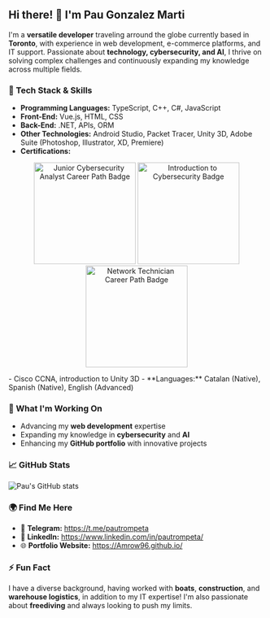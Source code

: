 ## Hi there! 👋 I'm Pau Gonzalez Marti

I'm a **versatile developer** traveling arround the globe currently based in **Toronto**, with experience in web development, e-commerce platforms, and IT support. Passionate about **technology, cybersecurity, and AI**, I thrive on solving complex challenges and continuously expanding my knowledge across multiple fields.

### 🔧 Tech Stack & Skills

- **Programming Languages:** TypeScript, C++, C#, JavaScript
- **Front-End:** Vue.js, HTML, CSS
- **Back-End:** .NET, APIs, ORM
- **Other Technologies:** Android Studio, Packet Tracer, Unity 3D, Adobe Suite (Photoshop, Illustrator, XD, Premiere)
- **Certifications:**
<p align="center">
  <a href="https://www.credly.com/badges/220ea618-a23c-4c6b-a569-eb6091cda7e1/public_url" target="_blank" style="text-decoration:none">
    <img alt="Junior Cybersecurity Analyst Career Path Badge" src="https://images.credly.com/size/340x340/images/441578ec-c0f3-46cc-95fc-86b27e90cf4f/image.png" width="200" height="200" />
  </a>
  <a href="https://www.credly.com/badges/ac8e6666-ecbe-4e03-ad76-e9d43298c080/public_url" target="_blank" style="text-decoration:none">
    <img alt="Introduction to Cybersecurity Badge" src="https://images.credly.com/size/340x340/images/af8c6b4e-fc31-47c4-8dcb-eb7a2065dc5b/I2CS__1_.png" width="200" height="200" />
  </a>
  
  <a href="https://www.credly.com/badges/cd3f8706-4ade-4f07-a32d-775f5037e511/public_url" target="_blank" style="text-decoration:none">
    <img alt="Network Technician Career Path Badge" src="https://images.credly.com/size/340x340/images/978f88dc-c247-4093-9d39-6efac3651297/image.png" width="200" height="200" />
  </a>
</p>
- Cisco CCNA, introduction to Unity 3D
- **Languages:** Catalan (Native), Spanish (Native), English (Advanced)

### 🚀 What I'm Working On

- Advancing my **web development** expertise
- Expanding my knowledge in **cybersecurity** and **AI**
- Enhancing my **GitHub portfolio** with innovative projects

### 📈 GitHub Stats

![Pau's GitHub stats](https://github-readme-stats.vercel.app/api?username=Amrow96&show_icons=true&theme=radical)

### 🌍 Find Me Here

- 📧 **Telegram:** https://t.me/pautrompeta
- 🔗 **LinkedIn:** https://www.linkedin.com/in/pautrompeta/
- 🌐 **Portfolio Website:** https://Amrow96.github.io/


### ⚡ Fun Fact

I have a diverse background, having worked with **boats**, **construction**, and **warehouse logistics**, in addition to my IT expertise! I'm also passionate about **freediving** and always looking to push my limits.
